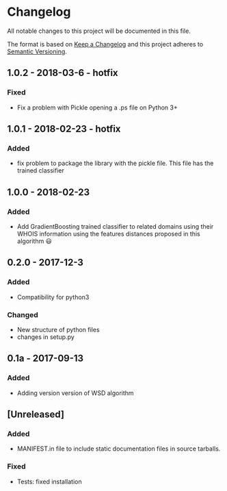 # Changelog
All notable changes to this project will be documented in this file.

The format is based on [Keep a Changelog](http://keepachangelog.com/en/1.0.0/)
and this project adheres to [Semantic Versioning](http://semver.org/spec/v2.0.0.html).

## 1.0.2 - 2018-03-6 - hotfix
### Fixed
* Fix a problem with Pickle opening a .ps file on Python 3+

## 1.0.1 - 2018-02-23 - hotfix
### Added
* fix problem to package the library with the pickle file. This file has the trained classifier

## 1.0.0 - 2018-02-23
### Added
- Add GradientBoosting trained classifier to related domains using their WHOIS information
 using the features distances proposed in this algorithm 😃 

## 0.2.0 - 2017-12-3
### Added
- Compatibility for python3
### Changed
- New structure of python files
- changes in setup.py

## 0.1a - 2017-09-13
### Added
- Adding version version of WSD algorithm

## [Unreleased]
### Added
- MANIFEST.in file to include static documentation files in source tarballs.

### Fixed
- Tests: fixed installation